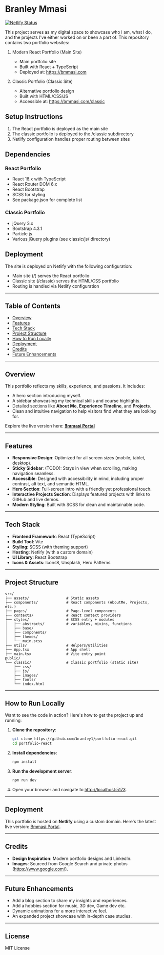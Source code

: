# **Branley Mmasi**
[![Netlify Status](https://api.netlify.com/api/v1/badges/a1192e94-a7ab-46b3-91bf-29ba6d7ad682/deploy-status)](https://app.netlify.com/sites/bmmasi/deploys)

This project serves as my digital space to showcase who I am, what I do, and the 
projects I've either worked on or been a part of. This repository contains two portfolio websites:

1. Modern React Portfolio (Main Site)
   - Main portfolio site
   - Built with React + TypeScript
   - Deployed at: https://bmmasi.com

2. Classic Portfolio (Classic Site)
   - Alternative portfolio design
   - Built with HTML/CSS/JS
   - Accessible at: https://bmmasi.com/classic

## Setup Instructions

1. The React portfolio is deployed as the main site
2. The classic portfolio is deployed to the /classic subdirectory
3. Netlify configuration handles proper routing between sites

## Dependencies

### React Portfolio
- React 18.x with TypeScript
- React Router DOM 6.x
- React Bootstrap
- SCSS for styling
- See package.json for complete list

### Classic Portfolio
- jQuery 3.x
- Bootstrap 4.3.1
- Particle.js
- Various jQuery plugins (see classic/js/ directory)

## Deployment

The site is deployed on Netlify with the following configuration:
- Main site (/) serves the React portfolio
- Classic site (/classic) serves the HTML/CSS portfolio
- Routing is handled via Netlify configuration

---

## **Table of Contents**
- [Overview](#overview)
- [Features](#features)
- [Tech Stack](#tech-stack)
- [Project Structure](#project-structure)
- [How to Run Locally](#how-to-run-locally)
- [Deployment](#deployment)
- [Credits](#credits)
- [Future Enhancements](#future-enhancements)

---

## **Overview**
This portfolio reflects my skills, experience, and passions. It includes:
- A hero section introducing myself.
- A sidebar showcasing my technical skills and course highlights.
- Detailed sections like **About Me**, **Experience Timeline**, and **Projects**.
- Clean and intuitive navigation to help visitors find what they are looking for.

Explore the live version here: [**Bmmasi Portal**](https://bmmasi.com)

---

## **Features**
- **Responsive Design**: Optimized for all screen sizes (mobile, tablet, desktop).
- **Sticky Sidebar**: (TODO): Stays in view when scrolling, making navigation seamless.
- **Accessible**: Designed with accessibility in mind, including proper contrast, alt text, and semantic HTML.
- **Hero Section**: Full-screen intro with a friendly yet professional touch.
- **Interactive Projects Section**: Displays featured projects with links to GitHub and live demos.
- **Modern Styling**: Built with SCSS for clean and maintainable code.

---

## **Tech Stack**
- **Frontend Framework**: React (TypeScript)
- **Build Tool**: Vite
- **Styling**: SCSS (with theming support)
- **Hosting**: Netlify (with a custom domain)
- **UI Library**: React Bootstrap
- **Icons & Assets**: Icons8, Unsplash, Hero Patterns

---

## **Project Structure**
```plaintext
src/
├── assets/                 # Static assets
├── components/             # React components (AboutMe, Projects, etc.)
├── pages/                  # Page-level components
├── contexts/               # React context providers
├── styles/                 # SCSS entry + modules
│   ├── abstracts/          # variables, mixins, functions
│   ├── base/
│   ├── components/
│   ├── themes/
│   └── main.scss          
├── utils/                  # Helpers/utilities
├── App.tsx                 # App shell
├── main.tsx                # Vite entry point
public/
└── classic/                # Classic portfolio (static site)
    ├── css/
    ├── js/
    ├── images/
    ├── fonts/
    └── index.html
```

---

## **How to Run Locally**
Want to see the code in action? Here's how to get the project up and running:

1. **Clone the repository**:
   ```bash
   git clone https://github.com/branley1/portfolio-react.git
   cd portfolio-react
   ```

2. **Install dependencies**:
   ```bash
   npm install
   ```

3. **Run the development server**:
   ```bash
   npm run dev
   ```

4. Open your browser and navigate to [http://localhost:5173](http://localhost:5173).

---

## **Deployment**
This portfolio is hosted on **Netlify** using a custom domain. Here's the latest live version: [Bmmasi Portal](https://bmmasi.com).

---

## **Credits**
- **Design Inspiration**: Modern portfolio designs and LinkedIn.
- **Images**: Sourced from Google Search and private photos (https://www.google.com/).

---

## **Future Enhancements**
- Add a blog section to share my insights and experiences.
- Add a hobbies section for music, 3D dev, Game dev etc.
- Dynamic animations for a more interactive feel.
- An expanded project showcase with in-depth case studies.

---

## **License** 

MIT License
